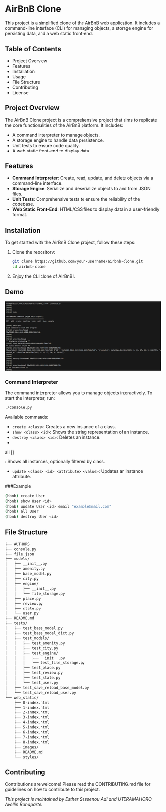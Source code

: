 # AirBnB Clone

This project is a simplified clone of the AirBnB web application. It includes a command-line interface (CLI) for managing objects, a storage engine for persisting data, and a web static front-end.

## Table of Contents

- Project Overview
- Features
- Installation
- Usage
- File Structure
- Contributing
- License

## Project Overview

The AirBnB Clone project is a comprehensive project that aims to replicate the core functionalities of the AirBnB platform. It includes:

- A command interpreter to manage objects.
- A storage engine to handle data persistence.
- Unit tests to ensure code quality.
- A web static front-end to display data.

## Features

- **Command Interpreter**: Create, read, update, and delete objects via a command-line interface.
- **Storage Engine**: Serialize and deserialize objects to and from JSON files.
- **Unit Tests**: Comprehensive tests to ensure the reliability of the codebase.
- **Web Static Front-End**: HTML/CSS files to display data in a user-friendly format.

## Installation

To get started with the AirBnB Clone project, follow these steps:

1. Clone the repository:
    ```sh
    git clone https://github.com/your-username/airbnb-clone.git
    cd airbnb-clone
    ```
2. Enjoy the CLI clone of AirBnB!.
## Demo
![demo](./images/screenshot.png)
### Command Interpreter

The command interpreter allows you to manage objects interactively. To start the interpreter, run:

```sh
./console.py
```

Available commands:
- `create <class>`: Creates a new instance of a class.
- `show <class> <id>`: Shows the string representation of an instance.
- `destroy <class> <id>`: Deletes an instance.
- 

all [<class>]

: Shows all instances, optionally filtered by class.
- `update <class> <id> <attribute> <value>`: Updates an instance attribute.

###Example

```sh
(hbnb) create User
(hbnb) show User <id>
(hbnb) update User <id> email "example@mail.com"
(hbnb) all User
(hbnb) destroy User <id>
```

## File Structure

```
├── AUTHORS
├── console.py
├── file.json
├── models/
│   ├── __init__.py
│   ├── amenity.py
│   ├── base_model.py
│   ├── city.py
│   ├── engine/
│   │   ├── __init__.py
│   │   └── file_storage.py
│   ├── place.py
│   ├── review.py
│   ├── state.py
│   └── user.py
├── README.md
├── tests/
│   ├── test_base_model.py
│   ├── test_base_model_dict.py
│   ├── test_models/
│   │   ├── test_amenity.py
│   │   ├── test_city.py
│   │   ├── test_engine/
│   │   │   ├── __init__.py
│   │   │   └── test_file_storage.py
│   │   ├── test_place.py
│   │   ├── test_review.py
│   │   ├── test_state.py
│   │   └── test_user.py
│   ├── test_save_reload_base_model.py
│   └── test_save_reload_user.py
└── web_static/
    ├── 0-index.html
    ├── 1-index.html
    ├── 2-index.html
    ├── 3-index.html
    ├── 4-index.html
    ├── 5-index.html
    ├── 6-index.html
    ├── 7-index.html
    ├── 8-index.html
    ├── images/
    ├── README.md
    └── styles/
```

## Contributing

Contributions are welcome! Please read the CONTRIBUTING.md file for guidelines on how to contribute to this project.

*This project is maintained by Esther Sessenou Adi and UTERAMAHORO Avellin Bonaparte.*
